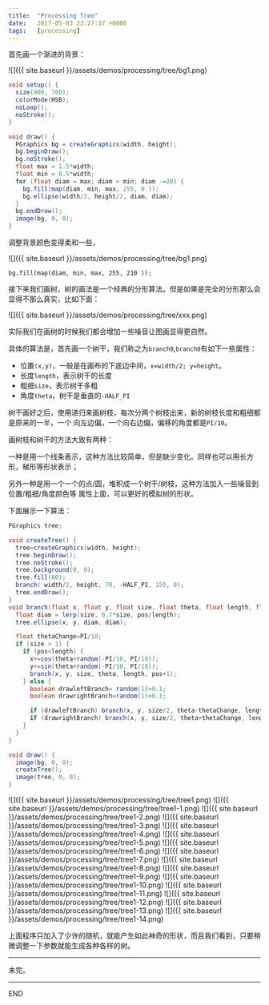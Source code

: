 ```yaml
---
title:  "Processing Tree"
date:   2017-05-03 23:27:37 +0000
tags:   [processing]
---
```

首先画一个渐进的背景：

![]({{ site.baseurl }}/assets/demos/processing/tree/bg1.png)

```java
void setup() {
  size(900, 700);
  colorMode(HSB);
  noLoop();
  noStroke();
}

void draw() {
  PGraphics bg = createGraphics(width, height);
  bg.beginDraw();
  bg.noStroke();
  float max = 1.5*width;
  float min = 0.5*width;
  for (float diam = max; diam > min; diam -=20) {
    bg.fill(map(diam, min, max, 255, 0 ));
    bg.ellipse(width/2, height/2, diam, diam);
  }
  bg.endDraw();
  image(bg, 0, 0);
}
```

调整背景颜色变得柔和一些，

![]({{ site.baseurl }}/assets/demos/processing/tree/bg1.png)

```
bg.fill(map(diam, min, max, 255, 210 ));
```


接下来我们画树，树的画法是一个经典的分形算法。但是如果是完全的分形那么会显得不那么真实，比如下面：

![]({{ site.baseurl }}/assets/demos/processing/tree/xxx.png)

实际我们在画树的时候我们都会增加一些噪音让图画显得更自然。

具体的算法是，首先画一个树干，我们称之为`branch0`,`branch0`有如下一些属性：

- 位置`(x,y)`，一般是在画布的下底边中间，`x=width/2; y=height`。
- 长度`length`，表示树干的长度
- 粗细`size`，表示树干多粗
- 角度`theta`，树干是垂直的`-HALF_PI`

树干画好之后，使用递归来画树枝，每次分两个树枝出来，新的树枝长度和粗细都是原来的一半，一个
向左边偏，一个向右边偏，偏移的角度都是`PI/10`。

画树枝和树干的方法大致有两种：

一种是用一个线条表示，这种方法比较简单，但是缺少变化。同样也可以用长方形，梯形等形状表示；

另外一种是用一个一个的点/圆，堆积成一个树干/树枝，这种方法加入一些噪音到位置/粗细/角度颜色等
属性上面，可以更好的模拟树的形状。

下面展示一下算法：

```java
PGraphics tree;

void createTree() {
  tree=createGraphics(width, height);
  tree.beginDraw();
  tree.noStroke();
  tree.background(0, 0);
  tree.fill(60);
  branch( width/2, height, 70, -HALF_PI, 150, 0);
  tree.endDraw();
}
void branch(float x, float y, float size, float theta, float length, float pos) {
  float diam = lerp(size, 0.7*size, pos/length);
  tree.ellipse(x, y, diam, diam);

  float thetaChange=PI/10;
  if (size > 1) {
    if (pos<length) {
      x+=cos(theta+random(-PI/10, PI/10));
      y+=sin(theta+random(-PI/10, PI/10));
      branch(x, y, size, theta, length, pos+1);
    } else {
      boolean drawleftBranch= random(1)>0.1;
      boolean drawrightBranch=random(1)>0.1;

      if (drawleftBranch) branch(x, y, size/2, theta-thetaChange, length/2, 0);
      if (drawrightBranch) branch(x, y, size/2, theta+thetaChange, length/2, 0);
    }
  }
}

void draw() {
  image(bg, 0, 0);
  createTree();
  image(tree, 0, 0);
}
```


![]({{ site.baseurl }}/assets/demos/processing/tree/tree1.png)
![]({{ site.baseurl }}/assets/demos/processing/tree/tree1-1.png)
![]({{ site.baseurl }}/assets/demos/processing/tree/tree1-2.png)
![]({{ site.baseurl }}/assets/demos/processing/tree/tree1-3.png)
![]({{ site.baseurl }}/assets/demos/processing/tree/tree1-4.png)
![]({{ site.baseurl }}/assets/demos/processing/tree/tree1-5.png)
![]({{ site.baseurl }}/assets/demos/processing/tree/tree1-6.png)
![]({{ site.baseurl }}/assets/demos/processing/tree/tree1-7.png)
![]({{ site.baseurl }}/assets/demos/processing/tree/tree1-8.png)
![]({{ site.baseurl }}/assets/demos/processing/tree/tree1-9.png)
![]({{ site.baseurl }}/assets/demos/processing/tree/tree1-10.png)
![]({{ site.baseurl }}/assets/demos/processing/tree/tree1-11.png)
![]({{ site.baseurl }}/assets/demos/processing/tree/tree1-12.png)
![]({{ site.baseurl }}/assets/demos/processing/tree/tree1-13.png)
![]({{ site.baseurl }}/assets/demos/processing/tree/tree1-14.png)

上面程序只加入了少许的随机，就能产生如此神奇的形状，而且我们看到，只要稍微调整一下参数就能生成各种各样的树。



---
未完。








---
END